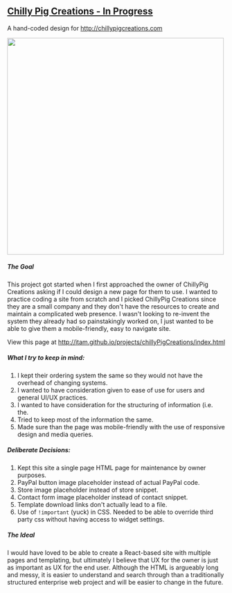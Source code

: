 ## [Chilly Pig Creations - In Progress](/chillyPigCreations)
A hand-coded design for http://chillypigcreations.com

<img src="screenshots/chillypigcreations-new.gif" width="500px"/>

##### The Goal
This project got started when I first approached the owner of ChillyPig Creations asking if I could design a new page for them to use. I wanted to practice coding a site from scratch and I picked ChillyPig Creations since they are a small company and they don't have the resources to create and maintain a complicated web presence. I wasn't looking to re-invent the system they already had so painstakingly worked on, I just wanted to be able to give them a mobile-friendly, easy to navigate site.

View this page at http://itam.github.io/projects/chillyPigCreations/index.html

##### What I try to keep in mind:
1. I kept their ordering system the same so they would not have the overhead of changing systems.
2. I wanted to have consideration given to ease of use for users and general UI/UX practices.
3. I wanted to have consideration for the structuring of information (i.e. the.
4. Tried to keep most of the information the same.
5. Made sure than the page was mobile-friendly with the use of responsive design and media queries.

##### Deliberate Decisions:
1. Kept this site a single page HTML page for maintenance by owner purposes.
2. PayPal button image placeholder instead of actual PayPal code.
3. Store image placeholder instead of store snippet.
4. Contact form image placeholder instead of contact snippet.
5. Template download links don't actually lead to a file.
6. Use of `!important` (yuck) in CSS. Needed to be able to override third party css without having access to widget settings.

##### The Ideal
I would have loved to be able to create a React-based site with multiple pages and templating, but ultimately I believe that UX for the owner is just as important as UX for the end user. Although the HTML is argueably long and messy, it is easier to understand and search through than a traditionally structured enterprise web project and will be easier to change in the future.
